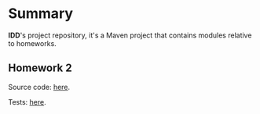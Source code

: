 # Summary 

**IDD**'s project repository, it's a Maven project that contains modules relative to homeworks.

## Homework 2

Source code: [here](./my-lucene-library/src/main/java/io/github/fededa/lucenecustomhandler/LuceneCustomHandler.java).

Tests: [here](./hw-2/src/test/java/com/idd/app/Hw2Test.java).



